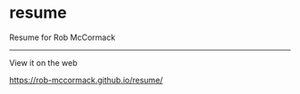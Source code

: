 # resume
Resume for Rob McCormack

---
View it on the web

https://rob-mccormack.github.io/resume/


